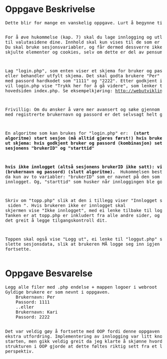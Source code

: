 <h1>Oppgave Beskrivelse</h1>
<pre>
Dette blir for mange en vanskelig oppgave. Lurt å begynne tidlig.

For å øve hukommelse (kap. 7) skal du lage innlogging og utlogging til valutasidene dine.
Innhold skal kun vises til de som er innlogget.
Du skal bruke sesjonsvariabler, og får dermed dessverre ikke øvd på GET,
skjulte elementer og cookies, selv om dette er del av pensum.

Lag "login.php", som enten viser et skjema for bruker og passord, eller behandler utfylt skjema.
Det skal godta brukere "Per" og "Kari" med passord hardkodet som "1111" og "2222".
Etter godkjent innlogging vil login.php vise "Trykk her for å gå videre",
som lenker til hovedsiden index.php.
Se eksempelkjøring: http://webutvikling.stud.himolde.no/~kd/IBE102/kryptovaluta/

Frivillig: Om du ønsker å være mer avansert og søke gjennom en tabell med registrerte
brukernavn og passord er det selvsagt helt greit.

En algoritme som kan brukes for "login.php" er:
<strong>
(start algoritme)
start sesjon (må alltid gjøres først!)
hvis bruker har fylt ut skjema:
   hvis godkjent bruker og passord (kombinasjon)
      sett/husk sesjonens "brukerID" og "starttid"

hvis ikke innlogget (altså sesjonens brukerID ikke satt):
   vis skjema (brukernavn og passord)
(slutt algoritme).
 </strong>
Hukommelsen består da kun av to variabler:  "brukerID" som er navnet på den som er innlogget.
Og, "starttid" som husker når innloggingen ble godkjent.

Skriv om "topp.php" slik at den i tillegg viser "Innlogget som bruker <brukerID> siden <starttid>".
Hvis brukeren ikke er innlogget skal skjermen vise "Ikke innlogget", med ei lenke tilbake til login.php.
Tanken er at topp.php er inkludert fra alle andre sider, og dermed er det greit å legge tilgangskontroll dit.

Toppen skal også vise "Logg ut", ei lenke til "loggut.php" som vil slette sesjonsdata,
slik at brukeren MÅ logge seg inn igjen for å fortsette.
</pre>


<h1>Oppgave Besvarelse</h1>
<pre>
Legg alle filer med .php endelse + mappen logoer i webroot
Gyldige brukere er som nevnt i oppgaven.
    Brukernavn: Per
    Passord: 1111
    ..eller
    Brukernavn: Kari
    Passord: 2222

Det var veldig gøy å fortsette med OOP fordi denne oppgaven ga en ekstra utfordring.
Implementering av innlogging var litt knotete i starten, men gikk veldig greit
da jeg klarte å skjønne hvordan strukturen i OOP gjorde at dette føltes riktig
sett fra et logiskt perspektiv.
</pre>

